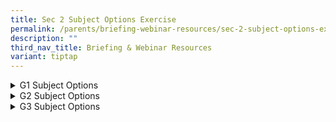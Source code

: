 ```yaml
---
title: Sec 2 Subject Options Exercise
permalink: /parents/briefing-webinar-resources/sec-2-subject-options-exercise/
description: ""
third_nav_title: Briefing & Webinar Resources
variant: tiptap
---
```

<div data-type="detailGroup" class="isomer-accordion isomer-accordion-white">
<details class="isomer-details">
<summary>G1 Subject Options</summary>
<div data-type="detailsContent" class="isomer-details-content">
<p>Please click <a href="/files/Sec_3_G1_Booklet_25_updated_21_October.pdf" rel="noopener nofollow" target="_blank">here</a> to
download G1 Subject Options Booklet</p>
</div>
</details>
<details class="isomer-details">
<summary>G2 Subject Options</summary>
<div data-type="detailsContent" class="isomer-details-content">
<p>Please click <a href="/files/Sec_3_G2_Booklet_25_updated_21_October.pdf" rel="noopener nofollow" target="_blank">here</a> to
download G2 Subject Options Booklet</p>
</div>
</details>
<details class="isomer-details">
<summary>G3 Subject Options</summary>
<div data-type="detailsContent" class="isomer-details-content">
<p>Please click <a href="/files/Sec_3_G3_Booklet_25_updated_21_October.pdf" rel="noopener nofollow" target="_blank">here</a> to
download G3 Subject Options Booklet</p>
</div>
</details>
</div>
<p></p>